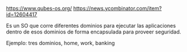https://www.qubes-os.org/
https://news.ycombinator.com/item?id=12604417

Es un SO que corre diferentes dominios para ejecutar las aplicaciones dentro de esos dominios de forma encapsulada para proveer seguridad.

Ejemplo: tres dominios, home, work, banking

